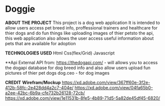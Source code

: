 # Doggie

**ABOUT THE PROJECT**
This project is a dog web application
It is intended to allow users access pet breed info, proffessional trainers and healthcare for thier dogs and do fun things like uploading images of thier petsto the api, this web application also allows the user access useful information about pets that are available for adoption

**TECHNOLOGIES USED**
Html
Css(flex/Grid)
Javascript

**Api
External API from:
https://thedogapi.com/ - will allows you to access the dogapi database for dog breed info and also allow users upload fun pictures of thier pet dogs 
dog.ceo - for dog images


**CREDIT**
**Wirefram/Mockup**
https://xd.adobe.com/view/367ff60e-3f2e-412b-58fc-2e428dd4a2c7-404e/
https://xd.adobe.com/view/04fa65b0-a2ee-42bc-6b9a-cfe732b26128-72cb/
https://xd.adobe.com/view/1e11531b-8fe5-4b89-71d5-5a82de45df45-6820/
